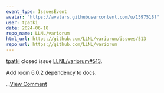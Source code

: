 ```yaml
---
event_type: IssuesEvent
avatar: "https://avatars.githubusercontent.com/u/1597518?"
user: tpatki
date: 2024-06-18
repo_name: LLNL/variorum
html_url: https://github.com/LLNL/variorum/issues/513
repo_url: https://github.com/LLNL/variorum
---
```


<a href='https://github.com/tpatki' target='_blank'>tpatki</a> closed issue <a href='https://github.com/LLNL/variorum/issues/513' target='_blank'>LLNL/variorum#513</a>.

<p>Add rocm 6.0.2 dependency to docs.</p><small>...</small><a href='https://github.com/LLNL/variorum/issues/513' target='_blank'>View Comment</a>
